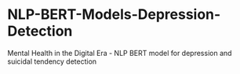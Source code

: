 # NLP-BERT-Models-Depression-Detection
Mental Health in the Digital Era - NLP BERT model for depression and suicidal tendency detection

